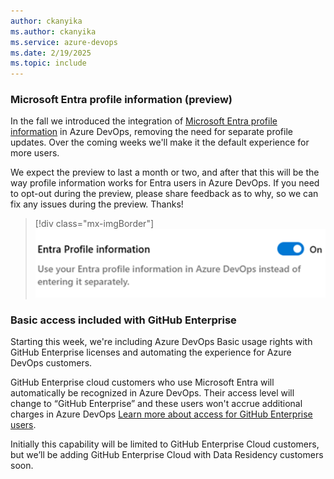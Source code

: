 ```yaml
---
author: ckanyika
ms.author: ckanyika
ms.service: azure-devops
ms.date: 2/19/2025
ms.topic: include
---
```


### Microsoft Entra profile information (preview)

In the fall we introduced the integration of [Microsoft Entra profile information](/azure/devops/organizations/settings/set-your-preferences?view=azure-devops&tabs=preview-page) in Azure DevOps, removing the need for separate profile updates. Over the coming weeks we'll make it the default experience for more users. 

We expect the preview to last a month or two, and after that this will be the way profile information works for Entra users in Azure DevOps. If you need to opt-out during the preview, please share feedback as to why, so we can fix any issues during the preview. Thanks!

> [!div class="mx-imgBorder"]
> [![Screenshot of Entra profile information toggle.](../../media/252-general-01.png "Screenshot of Entra profile information toggle")](../../media/252-general-01.png#lightbox)

### Basic access included with GitHub Enterprise

Starting this week, we're including Azure DevOps Basic usage rights with GitHub Enterprise licenses and automating the experience for Azure DevOps customers.

GitHub Enterprise cloud customers who use Microsoft Entra will automatically be recognized in Azure DevOps. Their access level will change to “GitHub Enterprise” and these users won't accrue additional charges in Azure DevOps [Learn more about access for GitHub Enterprise users](/azure/devops/organizations/accounts/faq-user-and-permissions-management?view=azure-devops).

Initially this capability will be limited to GitHub Enterprise Cloud customers, but we’ll be adding GitHub Enterprise Cloud with Data Residency customers soon.